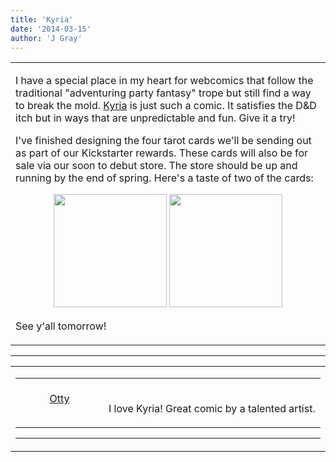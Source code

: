 ```yaml
---
title: 'Kyria'
date: '2014-03-15'
author: 'J Gray'
---
```


<div>
<!-- Main content here -->
<table border="0" class="post"><tbody><tr><td>
   
   <div class="post_body">
       <p>I have a special place in my heart for webcomics that follow the traditional "adventuring party fantasy" trope but still find a way to break the mold. <a href="https://www.comic-rocket.com/explore/kyria/" target="_blank">Kyria</a> is just such a comic. It satisfies the D&amp;D itch but in ways that are unpredictable and fun. Give it a try!</p><p>I've finished designing the four tarot cards we'll be sending out as part of our Kickstarter rewards. These cards will also be for sale via our soon to debut store. The store should be up and running by the end of spring. Here's a taste of two of the cards:</p><p style="text-align: center;"><img src="/pics/2deb41556a7fbdb736e6ba4b27574259.png" alt="" style="width: 181px;"> <img src="/pics/5104b9d31a4f0d42d8be6f2af0747ab3.png" alt="" style="width: 181px;"></p><p>See y'all tomorrow!</p>
   </div>
   </td></tr>
   </tbody></table><hr><table style="width:100%; border:0;" class="comment_table"><tbody><tr><td width="100%"><a name=""> </a><div style="width:100%;" class="comment"><table border="0" width="100%"><tbody><tr><td align="center" valign="top" width="125">
<span class="comment_title"><center><br><a href="http://zukahnaut.com/" target="_blank">Otty</a><br></center><a name="1290">&nbsp;</a></span><br>
<center><img src="https://www.gravatar.com/avatar.php?gravatar_id=96803cd37431cbd526ee4e238b794a17&amp;default=http%3A%2F%2Fmysteriesofthearcana.com%2Ftemplates%2Fmain%2Fimages%2Favatar.gif&amp;size=80&amp;rating=g" border="0" alt=""></center>
</td>
<td valign="top">


<p class="comment_text"> </p><p class="comment_text"><br> I love Kyria! Great comic by a talented artist.<br></p>
 

</td></tr></tbody></table>
<hr></div></td></tr></tbody></table>
<!-- End main content -->
              </div>
